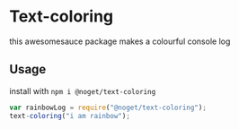 # Text-coloring
this awesomesauce package makes a colourful console log

## Usage
install with `npm i @noget/text-coloring`
``` javascript
var rainbowLog = require("@noget/text-coloring");
text-coloring("i am rainbow");
```